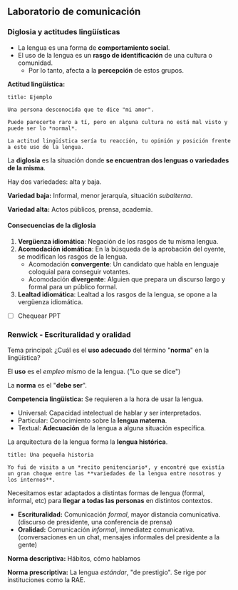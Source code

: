 ## Laboratorio de comunicación

### Diglosia y actitudes lingüísticas

- La lengua es una forma de **comportamiento social**.
- El uso de la lengua es un **rasgo de identificación** de una cultura o comunidad.
	- Por lo tanto, afecta a la **percepción** de estos grupos.

**Actitud lingüística:** 

```ad-example
title: Ejemplo

Una persona desconocida que te dice "mi amor".

Puede parecerte raro a tí, pero en alguna cultura no está mal visto y puede ser lo *normal*.

La actitud lingüística sería tu reacción, tu opinión y posición frente a este uso de la lengua.

```

La **diglosia** es la situación donde **se encuentran dos lenguas o variedades de la misma**.

Hay dos variedades: alta y baja.

**Variedad baja:** Informal, menor jerarquía, situación *subalterna*.

**Variedad alta:** Actos públicos, prensa, academia.

#### Consecuencias de la diglosia

1. **Vergüenza idiomática**: Negación de los rasgos de tu misma lengua.
2. **Acomodación idomática**: En la búsqueda de la aprobación del oyente, se modifican los rasgos de la lengua.
	- Acomodación **convergente**: Un candidato que habla en lenguaje coloquial para conseguir votantes.
	- Acomodación **divergente**: Alguien que prepara un discurso largo y formal para un público formal.
3. **Lealtad idiomática**: Lealtad a los rasgos de la lengua, se opone a la vergüenza idiomática.

- [ ] Chequear PPT

### Renwick - Escrituralidad y oralidad

Tema principal: ¿Cuál es el **uso adecuado** del término "**norma**" en la lingüística?

El **uso** es el *empleo* mismo de la lengua. ("Lo que se dice")

La **norma** es el "**debe ser**".

**Competencia lingüística:** Se requieren a la hora de usar la lengua.

- Universal: Capacidad intelectual de hablar y ser interpretados.
- Particular: Conocimiento sobre la **lengua materna**.
- Textual: **Adecuación** de la lengua a alguna situación específica.

La arquitectura de la lengua forma la **lengua histórica**.

```ad-cite
title: Una pequeña historia

Yo fui de visita a un *recito penitenciario*, y encontré que existía un gran choque entre las **variedades de la lengua entre nosotros y los internos**.

```

Necesitamos estar adaptados a distintas formas de lengua (formal, informal, etc) para **llegar a todas las personas** en distintos contextos.

- **Escrituralidad:** Comunicación *formal*, mayor distancia comunicativa. (discurso de presidente, una conferencia de prensa)
- **Oralidad:** Comunicación *informal*, inmediatez comunicativa. (conversaciones en un chat, mensajes informales del presidente a la gente)

**Norma descriptiva:** Hábitos, cómo hablamos

**Norma prescriptiva:** La lengua *estándar*, "de prestigio". Se rige por instituciones como la RAE.

